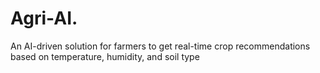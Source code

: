 # Agri-AI.
An AI-driven solution for farmers to get real-time crop recommendations based on temperature, humidity, and soil type
